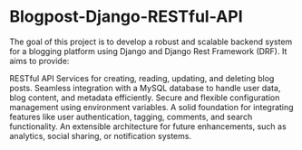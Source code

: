 # Blogpost-Django-RESTful-API
The goal of this project is to develop a robust and scalable backend system for a blogging platform using Django and Django Rest Framework (DRF). It aims to provide:

RESTful API Services for creating, reading, updating, and deleting blog posts.
Seamless integration with a MySQL database to handle user data, blog content, and metadata efficiently.
Secure and flexible configuration management using environment variables.
A solid foundation for integrating features like user authentication, tagging, comments, and search functionality.
An extensible architecture for future enhancements, such as analytics, social sharing, or notification systems.
